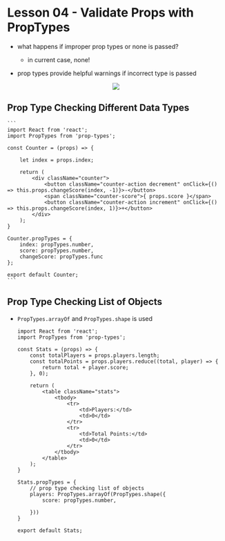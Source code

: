 # Lesson 04 - Validate Props with PropTypes


- what happens if improper prop types or none is passed?
    - in current case, none!

- prop types provide helpful warnings if incorrect type is passed

<div style="text-align: center;">
    <img src="https://user-images.githubusercontent.com/6856382/71537155-b39be800-28cc-11ea-8ccc-68895780220f.png">
</div>

## Prop Type Checking Different Data Types

    ```
    import React from 'react';
    import PropTypes from 'prop-types';

    const Counter = (props) => {

        let index = props.index;

        return (
            <div className="counter">
                <button className="counter-action decrement" onClick={() => this.props.changeScore(index, -1)}>-</button>
                <span className="counter-score">{ props.score }</span>
                <button className="counter-action increment" onClick={() => this.props.changeScore(index, 1)}>+</button>
            </div>
        );
    }

    Counter.propTypes = {
        index: propTypes.number,
        score: propTypes.number,
        changeScore: propTypes.func
    };

    export default Counter;
    ```


## Prop Type Checking List of Objects
- `PropTypes.arrayOf` and `PropTypes.shape` is used

    ```
    import React from 'react';
    import PropTypes from 'prop-types';

    const Stats = (props) => {
        const totalPlayers = props.players.length;
        const totalPoints = props.players.reduce((total, player) => {
            return total + player.score;
        }, 0);

        return (
            <table className="stats">
                <tbody>
                    <tr>
                        <td>Players:</td>
                        <td>0</td>
                    </tr>
                    <tr>
                        <td>Total Points:</td>
                        <td>0</td>
                    </tr>
                </tbody>
            </table>
        );
    }

    Stats.propTypes = {
        // prop type checking list of objects
        players: PropTypes.arrayOf(PropTypes.shape({
            score: propTypes.number,

        }))
    }

    export default Stats;
    ```